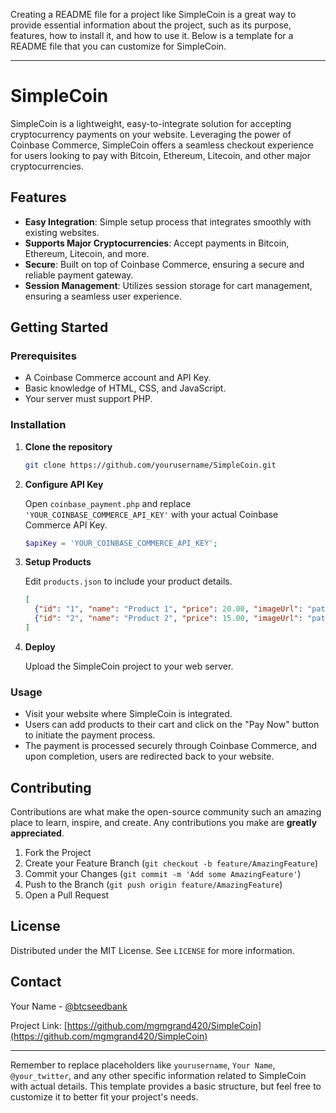 Creating a README file for a project like SimpleCoin is a great way to provide essential information about the project, such as its purpose, features, how to install it, and how to use it. Below is a template for a README file that you can customize for SimpleCoin.

---

# SimpleCoin

SimpleCoin is a lightweight, easy-to-integrate solution for accepting cryptocurrency payments on your website. Leveraging the power of Coinbase Commerce, SimpleCoin offers a seamless checkout experience for users looking to pay with Bitcoin, Ethereum, Litecoin, and other major cryptocurrencies.

## Features

- **Easy Integration**: Simple setup process that integrates smoothly with existing websites.
- **Supports Major Cryptocurrencies**: Accept payments in Bitcoin, Ethereum, Litecoin, and more.
- **Secure**: Built on top of Coinbase Commerce, ensuring a secure and reliable payment gateway.
- **Session Management**: Utilizes session storage for cart management, ensuring a seamless user experience.

## Getting Started

### Prerequisites

- A Coinbase Commerce account and API Key.
- Basic knowledge of HTML, CSS, and JavaScript.
- Your server must support PHP.

### Installation

1. **Clone the repository**

   ```bash
   git clone https://github.com/yourusername/SimpleCoin.git
   ```

2. **Configure API Key**

   Open `coinbase_payment.php` and replace `'YOUR_COINBASE_COMMERCE_API_KEY'` with your actual Coinbase Commerce API Key.

   ```php
   $apiKey = 'YOUR_COINBASE_COMMERCE_API_KEY';
   ```

3. **Setup Products**

   Edit `products.json` to include your product details.

   ```json
   [
     {"id": "1", "name": "Product 1", "price": 20.00, "imageUrl": "path/to/image1.jpg"},
     {"id": "2", "name": "Product 2", "price": 15.00, "imageUrl": "path/to/image2.jpg"}
   ]
   ```

4. **Deploy**

   Upload the SimpleCoin project to your web server.

### Usage

- Visit your website where SimpleCoin is integrated.
- Users can add products to their cart and click on the "Pay Now" button to initiate the payment process.
- The payment is processed securely through Coinbase Commerce, and upon completion, users are redirected back to your website.

## Contributing

Contributions are what make the open-source community such an amazing place to learn, inspire, and create. Any contributions you make are **greatly appreciated**.

1. Fork the Project
2. Create your Feature Branch (`git checkout -b feature/AmazingFeature`)
3. Commit your Changes (`git commit -m 'Add some AmazingFeature'`)
4. Push to the Branch (`git push origin feature/AmazingFeature`)
5. Open a Pull Request

## License

Distributed under the MIT License. See `LICENSE` for more information.

## Contact

Your Name - [@btcseedbank](https://twitter.com/BTCSEEDBANK)

Project Link: [https://github.com/mgmgrand420/SimpleCoin](https://github.com/mgmgrand420/SimpleCoin)

---

Remember to replace placeholders like `yourusername`, `Your Name`, `@your_twitter`, and any other specific information related to SimpleCoin with actual details. This template provides a basic structure, but feel free to customize it to better fit your project's needs.
